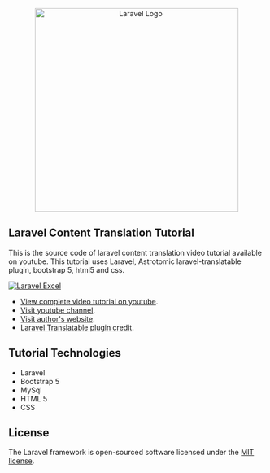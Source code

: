 <p align="center"><a href="https://laravel.com" target="_blank"><img src="https://raw.githubusercontent.com/laravel/art/master/logo-lockup/5%20SVG/2%20CMYK/1%20Full%20Color/laravel-logolockup-cmyk-red.svg" width="400" alt="Laravel Logo"></a></p>

## Laravel Content Translation Tutorial

This is the source code of laravel content translation video tutorial available on youtube. This tutorial uses Laravel, Astrotomic laravel-translatable plugin, bootstrap 5, html5 and css.

[![Laravel Excel](https://img.youtube.com/vi/YgYpxUwJoPY/0.jpg)](https://www.youtube.com/watch?v=YgYpxUwJoPY)

- [View complete video tutorial on youtube](https://www.youtube.com/watch?v=YgYpxUwJoPY).
- [Visit youtube channel](https://www.youtube.com/@SCTechStudio).
- [Visit author's website](https://www.salman.be).
- [Laravel Translatable plugin credit](https://github.com/Astrotomic).

## Tutorial Technologies

- Laravel
- Bootstrap 5
- MySql
- HTML 5
- CSS

## License

The Laravel framework is open-sourced software licensed under the [MIT license](https://opensource.org/licenses/MIT).
